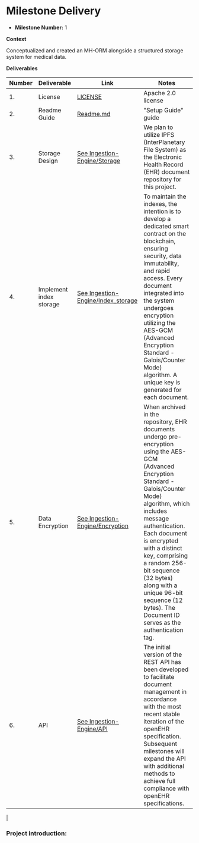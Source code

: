 # Milestone Delivery

* **Milestone Number:** 1

**Context**

Conceptualized and created an MH-ORM alongside a structured storage system for medical data.

**Deliverables**

| Number                | Deliverable                              | Link                                                                                                                                  | Notes                                                                                                                                                                                                                                                                                                                  |
|-----------------------|------------------------------------------|---------------------------------------------------------------------------------------------------------------------------------------|------------------------------------------------------------------------------------------------------------------------------------------------------------------------------------------------------------------------------------------------------------------------------------------------------------------------|
| 1.    | License                                  | [LICENSE](https://github.com/bsn-si/LICENSE)                                                               | Apache 2.0 license                                                                                                                                                                                                                                                                                                     |
| 2.    | Readme Guide                            | [Readme.md](https://github.com//README.md#how-to)                                                    | "Setup Guide" guide                                                                                                                                                                                                                                                                                                         |
| 3. | Storage Design       | [See Ingestion-Engine/Storage](https://Milestone_1/1_Storage/README.md)            | We plan to utilize IPFS (InterPlanetary File System) as the Electronic Health Record (EHR) document repository for this project.                                                                                                                                                           | 
| 4. | Implement index storage              | [See Ingestion-Engine/Index_storage](https://githreadme)     | To maintain the indexes, the intention is to develop a dedicated smart contract on the blockchain, ensuring security, data immutability, and rapid access. Every document integrated into the system undergoes encryption utilizing the AES-GCM (Advanced Encryption Standard - Galois/Counter Mode) algorithm. A unique key is generated for each document.                   | 
| 5. | Data Encryption                  | [See Ingestion-Engine/Encryption](https://github.s/Milestone_1/3_Encryption/README.md)      | When archived in the repository, EHR documents undergo pre-encryption using the AES-GCM (Advanced Encryption Standard - Galois/Counter Mode) algorithm, which includes message authentication. Each document is encrypted with a distinct key, comprising a random 256-bit sequence (32 bytes) along with a unique 96-bit sequence (12 bytes). The Document ID serves as the authentication tag. |                                                                                                 |                                                                                                    | 
| 6. | API                                      | [See Ingestion-Engine/API](https://)                              | The initial version of the REST API has been developed to facilitate document management in accordance with the most recent stable iteration of the openEHR specification. Subsequent milestones will expand the API with additional methods to achieve full compliance with openEHR specifications.                               | 
|

### Project introduction: